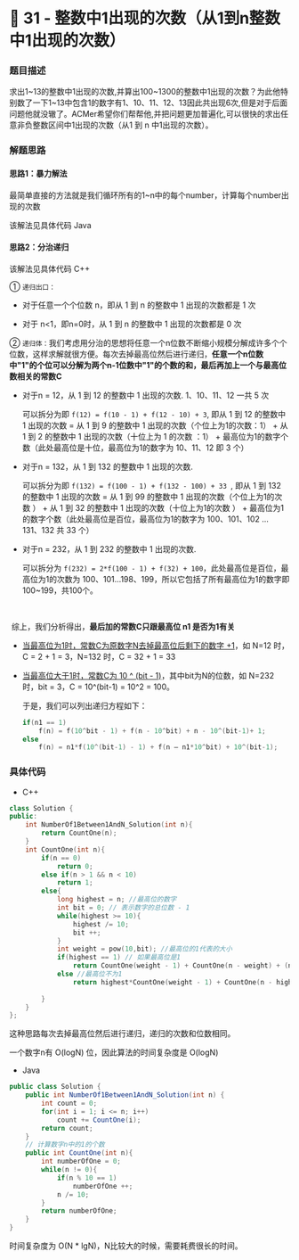 # 🚥 31 - 整数中1出现的次数（从1到n整数中1出现的次数）



### 题目描述

求出1~13的整数中1出现的次数,并算出100~1300的整数中1出现的次数？为此他特别数了一下1~13中包含1的数字有1、10、11、12、13因此共出现6次,但是对于后面问题他就没辙了。ACMer希望你们帮帮他,并把问题更加普遍化,可以很快的求出任意非负整数区间中1出现的次数（从1 到 n 中1出现的次数）。



### 解题思路

#### 思路1：暴力解法

最简单直接的方法就是我们循环所有的1~n中的每个number，计算每个number出现的次数

该解法见具体代码 Java

#### 思路2：分治递归

该解法见具体代码 C++

① `递归出口：`

- 对于任意一个个位数 n，即从 1 到 n 的整数中 1 出现的次数都是 1 次

- 对于 n<1，即n=0时，从 1 到 n 的整数中 1 出现的次数都是 0 次

② `递归体：`我们考虑用分治的思想将任意一个n位数不断缩小规模分解成许多个个位数，这样求解就很方便。每次去掉最高位然后进行递归，**任意一个n位数中"1"的个位可以分解为两个n-1位数中"1"的个数的和，最后再加上一个与最高位数相关的常数C**

- 对于n = 12，从 1 到 12 的整数中 1 出现的次数. 1、10、11、12 一共 5 次

  可以拆分为即 `f(12) = f(10 - 1) + f(12 - 10) + 3`, 即从 1 到 12 的整数中 1 出现的次数 = 从 1 到 9 的整数中 1 出现的次数（个位上为1的次数：1） + 从 1 到 2 的整数中 1 出现的次数（十位上为 1 的次数 ：1） + 最高位为1的数字个数（此处最高位是十位，最高位为1的数字为 10、11、12  即 3 个）
  
- 对于n = 132，从 1 到 132 的整数中 1 出现的次数.

  可以拆分为即 `f(132) = f(100 - 1) + f(132 - 100) + 33 `, 即从 1 到 132 的整数中 1 出现的次数 = 从 1 到 99 的整数中 1 出现的次数（个位上为1的次数 ） + 从 1 到 32 的整数中 1 出现的次数（十位上为1的次数 ） + 最高位为1的数字个数（此处最高位是百位，最高位为1的数字为 100、101、102 ... 131、132 共 33 个）

- 对于n = 232，从 1 到 232 的整数中 1 出现的次数.

  可以拆分为 `f(232) = 2*f(100 - 1) + f(32) + 100`，此处最高位是百位，最高位为1的次数为 100、101...198、199，所以它包括了所有最高位为1的数字即100~199，共100个。

<br>

​	综上，我们分析得出，**最后加的常数C只跟最高位 n1 是否为1有关**

- <u>当最高位为1时，常数C为原数字N去掉最高位后剩下的数字 +1</u>，如 N=12 时，C = 2 + 1 = 3​，N=132 时，​C = 32 + 1 = 33​

- <u>当最高位大于1时，常数C为 10 ^ (bit - 1)</u>，其中bit为N的位数，如 N=232 时，bit = 3，C = 10^(bit-1) = 10^2 = 100​。 

  于是，我们可以列出递归方程如下：

  ```cpp
  if(n1 == 1)
      f(n) = f(10^bit - 1) + f(n - 10^bit) + n - 10^(bit-1)+ 1;
  else
      f(n) = n1*f(10^(bit-1) - 1) + f(n – n1*10^bit) + 10^(bit-1);
  ```

### 具体代码

- C++

```cpp
class Solution {
public:
    int NumberOf1Between1AndN_Solution(int n){
        return CountOne(n);
    }
    int CountOne(int n){
        if(n == 0)
            return 0;
        else if(n > 1 && n < 10)
            return 1;
        else{
            long highest = n; //最高位的数字
            int bit = 0; // 表示数字的总位数 - 1
            while(highest >= 10){
                highest /= 10;
                bit ++;
            }
            int weight = pow(10,bit); //最高位的1代表的大小
            if(highest == 1) // 如果最高位是1
                return CountOne(weight - 1) + CountOne(n - weight) + (n - weight + 1);
            else //最高位不为1
                return highest*CountOne(weight - 1) + CountOne(n - highest*weight) + weight;
            
        }
    }
};
```

这种思路每次去掉最高位然后进行递归，递归的次数和位数相同。

一个数字n有 O(logN) 位，因此算法的时间复杂度是 O(logN)​



- Java

```java
public class Solution {
    public int NumberOf1Between1AndN_Solution(int n) {
        int count = 0;
        for(int i = 1; i <= n; i++)
            count += CountOne(i);
        return count;
    }
    // 计算数字n中的1的个数
    public int CountOne(int n){
        int numberOfOne = 0;
        while(n != 0){
            if(n % 10 == 1)
                numberOfOne ++;
            n /= 10;
        }
        return numberOfOne;
    }
}
```

时间复杂度为 O(N * lgN)​，N比较大的时候，需要耗费很长的时间。